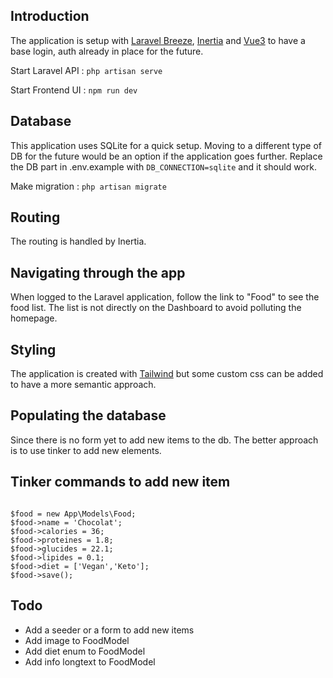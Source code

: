 ## Introduction
The application is setup with <a href="https://laravel.com/docs/10.x/starter-kits#laravel-breeze">Laravel Breeze</a>, <a href="https://inertiajs.com/">Inertia</a> and <a href="https://vuejs.org/">Vue3</a> to have a base login, auth already in place for the future.

Start Laravel API :
`php artisan serve`

Start Frontend UI :
`npm run dev`

## Database
This application uses SQLite for a quick setup. Moving to a different type of DB for the future would be an option if the application goes further.
Replace the DB part in .env.example with `DB_CONNECTION=sqlite` and it should work.

Make migration :
`php artisan migrate`

## Routing
The routing is handled by Inertia.

## Navigating through the app
When logged to the Laravel application, follow the link to "Food" to see the food list. The list is not directly on the Dashboard to avoid polluting the homepage.

## Styling
The application is created with <a href="https://tailwindcss.com/">Tailwind</a> but some custom css can be added to have a more semantic approach.

## Populating the database
Since there is no form yet to add new items to the db. The better approach is to use tinker to add new elements.

## Tinker commands to add new item
<code>
$food = new App\Models\Food;
$food->name = 'Chocolat';
$food->calories = 36;
$food->proteines = 1.8;
$food->glucides = 22.1;
$food->lipides = 0.1;
$food->diet = ['Vegan','Keto'];
$food->save();
</code>

## Todo
- Add a seeder or a form to add new items
- Add image to FoodModel
- Add diet enum to FoodModel
- Add info longtext to FoodModel